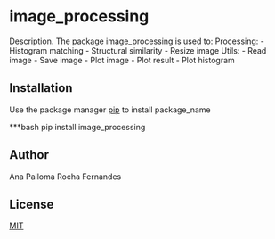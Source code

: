 # image_processing

Description.
The package image_processing is used to:
	Processing:
		- Histogram matching
		- Structural similarity
		- Resize image
	Utils:
		- Read image
		- Save image
		- Plot image
		- Plot result
		- Plot histogram

## Installation
Use the package manager [pip](htpps://pip.pypa.io/en/stable/) to install package_name

***bash
pip install image_processing

## Author
Ana Palloma Rocha Fernandes

## License
[MIT](https://choosealicense.com/licenses/mit/)
